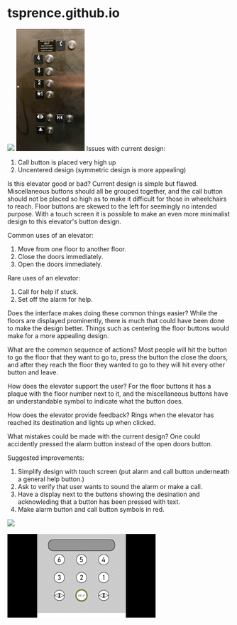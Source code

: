 # tsprence.github.io
![](images/p1.Tyler.Sprencel.png)
![](images/p1.Tyler.Sprencel%20(3).gif)
Issues with current design:
  1. Call button is placed very high up
  2. Uncentered design (symmetric design is more appealing)
  
Is this elevator good or bad?
  Current design is simple but flawed. Miscellaneous buttons should all be grouped together, and the call button should not be placed so high as to make it 
  difficult for those in wheelchairs to reach. Floor buttons are skewed to the left for seemingly no intended purpose. With a touch screen it is possible to
  make an even more minimalist design to this elevator's button design.
  
Common uses of an elevator:
  1. Move from one floor to another floor.
  2. Close the doors immediately.
  3. Open the doors immediately.
 
Rare uses of an elevator:
  1. Call for help if stuck.
  2. Set off the alarm for help.

Does the interface makes doing these common things easier? While the floors are displayed prominently, there is much that could have been done to make the
design better. Things such as centering the floor buttons would make for a more appealing design.

What are the common sequence of actions? Most people will hit the button to go the floor that they want to go to, press the button the close the doors, and
after they reach the floor they wanted to go to they will hit every other button and leave.

How does the elevator support the user? For the floor buttons it has a plaque with the floor number next to it, and the miscellaneous buttons have an
understandable symbol to indicate what the button does.

How does the elevator provide feedback? Rings when the elevator has reached its destination and lights up when clicked.

What mistakes could be made with the current design? One could accidently pressed the alarm button instead of the open doors button.

Suggested improvements:
  1. Simplify design with touch screen (put alarm and call button underneath a general help button.)
  2. Ask to verify that user wants to sound the alarm or make a call.
  3. Have a display next to the buttons showing the desination and acknowleding that a button has been pressed with text.
  4. Make alarm button and call button symbols in red.

![](images/p1.Tyler.Sprencel%20(2).png)

![](images/p1.Tyler.Sprencel%20(5).gif)
